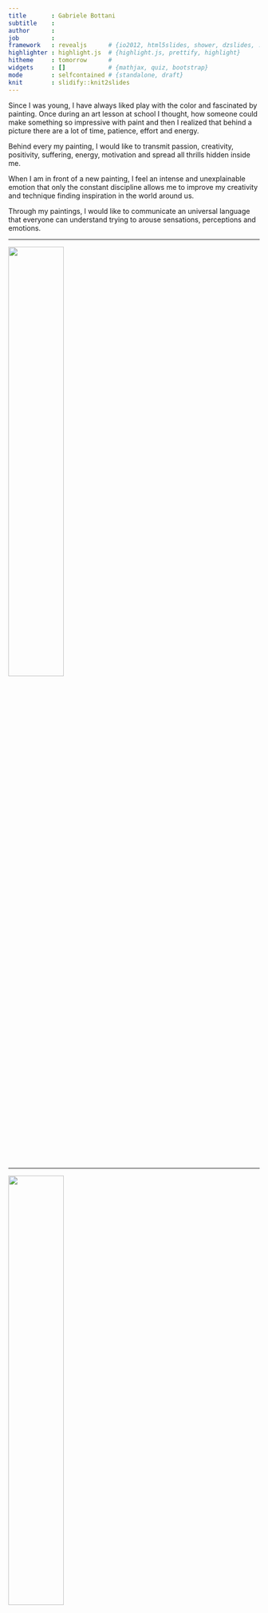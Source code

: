 ```yaml
---
title       : Gabriele Bottani
subtitle    : 
author      : 
job         : 
framework   : revealjs      # {io2012, html5slides, shower, dzslides, ...}
highlighter : highlight.js  # {highlight.js, prettify, highlight}
hitheme     : tomorrow      # 
widgets     : []            # {mathjax, quiz, bootstrap}
mode        : selfcontained # {standalone, draft}
knit        : slidify::knit2slides
---
```


Since I was young, I have always liked play with the color and fascinated by painting.
Once during an art lesson at school I thought, how someone could make something so impressive with paint and then I realized that behind a picture there are a lot of time, patience, effort and energy.

Behind every my painting, I would like to transmit passion, creativity, positivity, suffering, energy, motivation and spread all thrills hidden inside me.

When I am in front of a new painting, I feel an intense and unexplainable emotion that only the constant discipline allows me to improve my creativity and technique finding inspiration in the world around us.

Through my paintings, I would like to communicate an universal language that everyone can understand trying to arouse sensations, perceptions and emotions.

---

<a href="./pictures/DSC_7754.JPG">
<img src="./pictures/DSC_7754.JPG" height="47%" width="47%">
</a>

---

<a href="./pictures/DSC_7759.JPG">
<img src="./pictures/DSC_7759.JPG" height="47%" width="47%">
</a>

---

<a href="./pictures/DSC_7760.JPG">
<img src="./pictures/DSC_7760.JPG" height="47%" width="47%">
</a>

---

<a href="./pictures/DSC_7762.JPG">
<img src="./pictures/DSC_7762.JPG" height="47%" width="47%">
</a>

---

<a href="./pictures/DSC_7767.JPG">
<img src="./pictures/DSC_7767.JPG" height="56%" width="56%">
</a>

---

<a href="./pictures/DSC_7771.JPG">
<img src="./pictures/DSC_7771.JPG" height="47%" width="47%">
</a>

---

<a href="./pictures/DSC_7772.JPG">
<img src="./pictures/DSC_7772.JPG" height="47%" width="47%">
</a>

---

<a href="./pictures/DSC_7773.JPG">
<img src="./pictures/DSC_7773.JPG" height="47%" width="47%">
</a>

---

<a href="./pictures/DSC_7775.JPG">
<img src="./pictures/DSC_7775.JPG" height="47%" width="47%">
</a>

---

<a href="./pictures/DSC_7778.JPG">
<img src="./pictures/DSC_7778.JPG" height="47%" width="47%">
</a>

---

<a href="./pictures/DSC_7782.JPG">
<img src="./pictures/DSC_7782.JPG" height="47%" width="47%">
</a>

---

<a href="./pictures/DSC_7786.JPG">
<img src="./pictures/DSC_7786.JPG" height="68%" width="68%">
</a>

---

<a href="./pictures/DSC_7790.JPG">
<img src="./pictures/DSC_7790.JPG" height="70%" width="70%">
</a>

---

<a href="./pictures/DSC_7796.JPG">
<img src="./pictures/DSC_7796.JPG" height="28%" width="28%">
</a>

---

<a href="./pictures/DSC_7797.JPG">
<img src="./pictures/DSC_7797.JPG" height="65%" width="65%">
</a>

---

<a href="./pictures/DSC_7798.JPG">
<img src="./pictures/DSC_7798.JPG" height="47%" width="47%">
</a>

---

<a href="./pictures/DSC_7801.JPG">
<img src="./pictures/DSC_7801.JPG" height="47%" width="47%">
</a>

---

<a href="./pictures/IMG-20180125-WA0005.jpg">
<img src="./pictures/IMG-20180125-WA0005.jpg" height="68%" width="68%">
</a>

------

<a href="./pictures/IMG-20180125-WA0006.jpg">
<img src="./pictures/IMG-20180125-WA0006.jpg" height="40%" width="40%">
</a>

------

<a href="./pictures/IMG-20180125-WA0007.jpg">
<img src="./pictures/IMG-20180125-WA0007.jpg" height="40%" width="40%">
</a>

------

<a href="./pictures/IMG-20180125-WA0008.jpg">
<img src="./pictures/IMG-20180125-WA0008.jpg" height="40%" width="40%">
</a>

------

<a href="./pictures/IMG-20180125-WA0009.jpg">
<img src="./pictures/IMG-20180125-WA0009.jpg" height="40%" width="40%">
</a>

------

<a href="./pictures/IMG-20180125-WA0010.jpg">
<img src="./pictures/IMG-20180125-WA0010.jpg" height="40%" width="40%">
</a>

------

<a href="./pictures/IMG-20180125-WA0011.jpg">
<img src="./pictures/IMG-20180125-WA0011.jpg" height="40%" width="40%">
</a>

------

<a href="./pictures/IMG-20180125-WA0012.jpg">
<img src="./pictures/IMG-20180125-WA0012.jpg" height="68%" width="68%">
</a>

------

<a href="./pictures/IMG-20180125-WA0013.jpg">
<img src="./pictures/IMG-20180125-WA0013.jpg" height="68%" width="68%">
</a>

------

<a href="./pictures/IMG-20180125-WA0014.jpg">
<img src="./pictures/IMG-20180125-WA0014.jpg" height="68%" width="68%">
</a>

------

<a href="./pictures/IMG-20180125-WA0015.jpg">
<img src="./pictures/IMG-20180125-WA0015.jpg" height="68%" width="68%">
</a>

------

<a href="./pictures/IMG-20180125-WA0016.jpg">
<img src="./pictures/IMG-20180125-WA0016.jpg" height="68%" width="68%">
</a>

------

<a href="./pictures/IMG-20180125-WA0017.jpg">
<img src="./pictures/IMG-20180125-WA0017.jpg" height="68%" width="68%">
</a>

------

<a href="./pictures/IMG-20180125-WA0018.jpg">
<img src="./pictures/IMG-20180125-WA0018.jpg" height="68%" width="68%">
</a>

------

<a href="./pictures/IMG-20180125-WA0019.jpg">
<img src="./pictures/IMG-20180125-WA0019.jpg" height="68%" width="68%">
</a>

------

<a href="./pictures/IMG-20180125-WA0020.jpg">
<img src="./pictures/IMG-20180125-WA0020.jpg" height="47%" width="47%">
</a>

------

<a href="./pictures/IMG-20180125-WA0021.jpg">
<img src="./pictures/IMG-20180125-WA0021.jpg" height="47%" width="47%">
</a>

------

<a href="./pictures/IMG-20180125-WA0022.jpg">
<img src="./pictures/IMG-20180125-WA0022.jpg" height="68%" width="68%">
</a>

------

<a href="./pictures/IMG-20180125-WA0023.jpg">
<img src="./pictures/IMG-20180125-WA0023.jpg" height="68%" width="68%">
</a>

------

<a href="./pictures/IMG-20180125-WA0024.jpg">
<img src="./pictures/IMG-20180125-WA0024.jpg" height="40%" width="40%">
</a>

------

<a href="./pictures/IMG-20180125-WA0025.jpg">
<img src="./pictures/IMG-20180125-WA0025.jpg" height="68%" width="68%">
</a>
